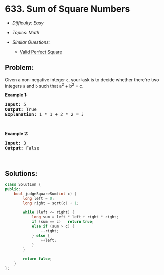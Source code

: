 # 633. Sum of Square Numbers

* *Difficulty: Easy*

* *Topics: Math*

* *Similar Questions:*

  * [Valid Perfect Square](valid-perfect-square.md)

## Problem:

<p>Given a non-negative integer <code>c</code>, your task is to decide whether there&#39;re two integers <code>a</code> and <code>b</code> such that a<sup>2</sup> + b<sup>2</sup> = c.</p>

<p><b>Example 1:</b></p>

<pre>
<b>Input:</b> 5
<b>Output:</b> True
<b>Explanation:</b> 1 * 1 + 2 * 2 = 5
</pre>

<p>&nbsp;</p>

<p><b>Example 2:</b></p>

<pre>
<b>Input:</b> 3
<b>Output:</b> False
</pre>

<p>&nbsp;</p>

## Solutions:

```c++
class Solution {
public:
    bool judgeSquareSum(int c) {
        long left = 0;
        long right = sqrt(c) + 1;
        
        while (left <= right) {
            long sum = left * left + right * right;
            if (sum == c)   return true;
            else if (sum > c) {
                --right;
            } else {
                ++left;
            }
        }
        
        return false;
    }
};
```
